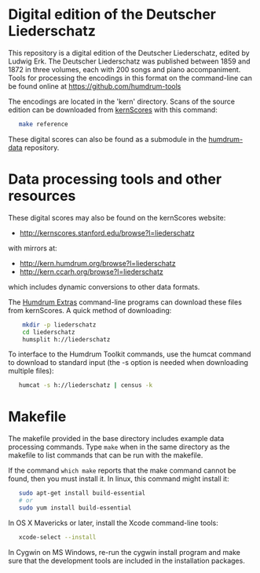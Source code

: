 Digital edition of the Deutscher Liederschatz
=============================================

This repository is a digital edition of the Deutscher Liederschatz, edited
by Ludwig Erk.  The Deutscher Liederschatz was published between 1859
and 1872 in three volumes, each with 200 songs and piano accompaniment.
Tools for processing the encodings in this format on the command-line
can be found online at https://github.com/humdrum-tools

The encodings are located in the 'kern' directory.
Scans of the source edition can be downloaded from 
[kernScores](http://kern.humdrum.org) with this command:
```bash
   make reference
```

These digital scores can also be found as a submodule in the 
[humdrum-data](https://github.com/humdrum-tools/humdrum-data) repository.


Data processing tools and other resources
=========================================

These digital scores may also be found on the kernScores website:
*    http://kernscores.stanford.edu/browse?l=liederschatz

with mirrors at:
*    http://kern.humdrum.org/browse?l=liederschatz
*    http://kern.ccarh.org/browse?l=liederschatz

which includes dynamic conversions to other data formats.  

The [Humdrum Extras](http://extras.humdrum.org) command-line programs 
can download these files from kernScores.  A quick method of downloading:
```bash
    mkdir -p liederschatz
    cd liederschatz
    humsplit h://liederschatz
```

To interface to the Humdrum Toolkit commands, use the humcat command to download to standard input (the -s option is needed when downloading multiple files):
```bash
   humcat -s h://liederschatz | census -k
```


Makefile
========

The makefile provided in the base directory includes example data
processing commands.  Type ```make``` when in the same directory as the
makefile to list commands that can be run with the makefile.

If the command ```which make``` reports that the make command cannot
be found, then you must install it.  In linux, this command might
install it:
```bash
   sudo apt-get install build-essential
   # or
   sudo yum install build-essential
```

In OS X Mavericks or later, install the Xcode command-line tools:
```bash
   xcode-select --install
```

In Cygwin on MS Windows, re-run the cygwin install program and make sure
that the development tools are included in the installation packages.



